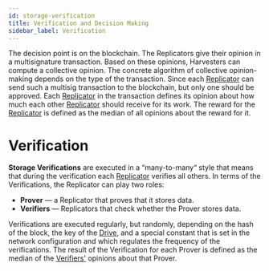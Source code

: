 ```yaml
---
id: storage-verification
title: Verification and Decision Making
sidebar_label: Verification
---
```


The decision point is on the blockchain. The Replicators give their opinion in a multisignature transaction. Based on these opinions, Harvesters can compute a collective opinion. The concrete algorithm of collective opinion-making depends on the type of the transaction. Since each [Replicator](built_in_features/replicator.md) can send such a multisig transaction to the blockchain, but only one should be approved. Each [Replicator](roles.md#replicator-node) in the transaction defines its opinion about how much each other [Replicator](roles.md#replicator-node) should receive for its work. The reward for the [Replicator](roles.md#replicator-node) is defined as the median of all opinions about the reward for it.


# Verification

**Storage Verifications** are executed in a “many-to-many“ style that means that during the verification each [Replicator](roles.md#replicator-node) verifies all others.
In terms of the Verifications, the Replicator can play two roles:

- **Prover** — a Replicator that proves that it stores data.
- **Verifiers** — Replicators that check whether the Prover stores data.

Verifications are executed regularly, but randomly, depending on the hash of the block, the key of the [Drive](built_in_features/drive.md), and a special constant that is set in the network configuration and which regulates the frequency of the verifications. The result of the Verification for each Prover is defined as the median of the [Verifiers'](roles.md#verifier-responsibilities) opinions about that Prover.
